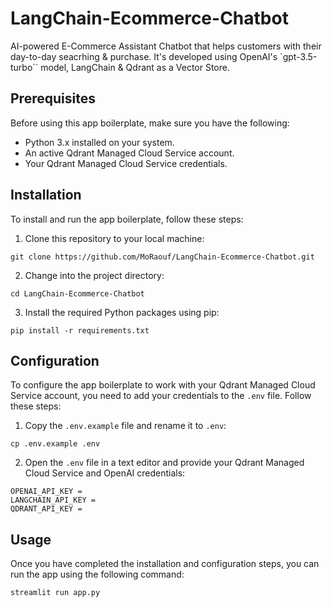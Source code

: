 # LangChain-Ecommerce-Chatbot

AI-powered E-Commerce Assistant Chatbot that helps customers with their day-to-day seacrhing & purchase. It's developed using OpenAI's `gpt-3.5-turbo`` model, LangChain & Qdrant as a Vector Store.


## Prerequisites

Before using this app boilerplate, make sure you have the following:

- Python 3.x installed on your system.
- An active Qdrant Managed Cloud Service account.
- Your Qdrant Managed Cloud Service credentials.

## Installation

To install and run the app boilerplate, follow these steps:

1. Clone this repository to your local machine:

```shell
git clone https://github.com/MoRaouf/LangChain-Ecommerce-Chatbot.git
```

2. Change into the project directory:

```
cd LangChain-Ecommerce-Chatbot
```

3. Install the required Python packages using pip:

```
pip install -r requirements.txt
```

## Configuration

To configure the app boilerplate to work with your Qdrant Managed Cloud Service account, you need to add your credentials to the `.env` file. Follow these steps:

1. Copy the `.env.example` file and rename it to `.env`:

```
cp .env.example .env
```

2. Open the `.env` file in a text editor and provide your Qdrant Managed Cloud Service and OpenAI   credentials:

```
OPENAI_API_KEY =           
LANGCHAIN_API_KEY = 
QDRANT_API_KEY = 
```

## Usage

Once you have completed the installation and configuration steps, you can run the app using the following command:

```
streamlit run app.py
```